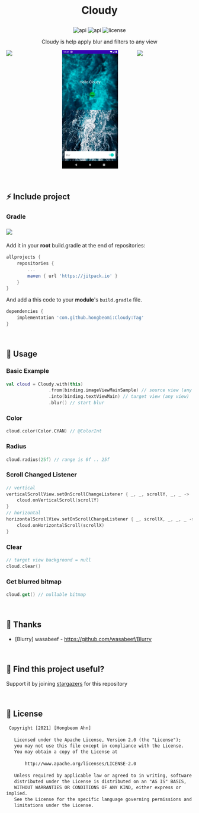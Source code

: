 # <p align="center">Cloudy</p>
<p align="center">
<img alt="api" src="https://img.shields.io/badge/API-21%2B-green?logo=android"/>
<img alt="api" src="https://img.shields.io/github/workflow/status/hongbeomi/Cloudy/Android%20CI?color=dark%20green"/>
<img alt="license" src="https://img.shields.io/github/license/hongbeomi/cloudy?color=blue&logo=apache"/>
</p>
<p align="center">Cloudy is help apply blur and filters to any view</p>

<img src="https://github.com/hongbeomi/Cloudy/blob/master/image/sample_cloudy.gif" align="left" width="30%"></img>  <img src="https://github.com/hongbeomi/Cloudy/blob/master/image/cloudy_blue.png" align="center" width="30%"></img>  <img src="https://github.com/hongbeomi/Cloudy/blob/master/image/cloudy_darkgray.png" align="right" width="30%"></img> 

<br/>

## ⚡️ Include project

### Gradle 

### [![](https://jitpack.io/v/hongbeomi/Cloudy.svg)](https://jitpack.io/#hongbeomi/Cloudy)

Add it in your **root** build.gradle at the end of repositories:

```groovy
allprojects {
    repositories {
        ...
        maven { url 'https://jitpack.io' }
    }
}
```

And add a this code to your **module**'s `build.gradle` file.

```groovy
dependencies {
    implementation 'com.github.hongbeomi:Cloudy:Tag'
}
```

<br/>

## 👀 Usage

### Basic Example

```kotlin
val cloud = Cloudy.with(this)
                .from(binding.imageViewMainSample) // source view (any view)
                .into(binding.textViewMain) // target view (any view)
                .blur() // start blur
```

### Color

```kotlin
cloud.color(Color.CYAN) // @ColorInt
```

### Radius

```kotlin
cloud.radius(25f) // range is 0f .. 25f
```

### Scroll Changed Listener

```kotlin
// vertical
verticalScrollView.setOnScrollChangeListener { _, _, scrollY, _, _ ->
    cloud.onVerticalScroll(scrollY)                                      
}
// horizontal 
horizontalScrollView.setOnScrollChangeListener { _, scrollX, _, _, _ ->
    cloud.onHorizontalScroll(scrollX)                                      
}
```

### Clear

```kotlin
// target view background = null
cloud.clear()
```

### Get blurred bitmap

```kotlin
cloud.get() // nullable bitmap
```

<br/>

## 🙌 Thanks

- [Blurry] wasabeef -  https://github.com/wasabeef/Blurry

<br/>

## 🌟 Find this project useful?

Support it by joining [stargazers](https://github.com/hongbeomi/Cloudy/stargazers) for this repository

<br/>

## 📝 License

```
 Copyright [2021] [Hongbeom Ahn]

   Licensed under the Apache License, Version 2.0 (the "License");
   you may not use this file except in compliance with the License.
   You may obtain a copy of the License at

       http://www.apache.org/licenses/LICENSE-2.0

   Unless required by applicable law or agreed to in writing, software
   distributed under the License is distributed on an "AS IS" BASIS,
   WITHOUT WARRANTIES OR CONDITIONS OF ANY KIND, either express or implied.
   See the License for the specific language governing permissions and
   limitations under the License.
```



### 